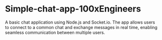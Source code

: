 # Simple-chat-app-100xEngineers
A basic chat application using Node.js and Socket.io. The app allows users to connect to a common chat  and exchange messages in real time, enabling seamless communication between multiple users.
